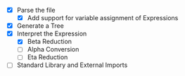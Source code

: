 - [x] Parse the file
  - [x] Add support for variable assignment of Expressions
- [x] Generate a Tree
- [x] Interpret the Expression
    - [x] Beta Reduction
    - [ ] Alpha Conversion
    - [ ] Eta Reduction
- [ ] Standard Library and External Imports
